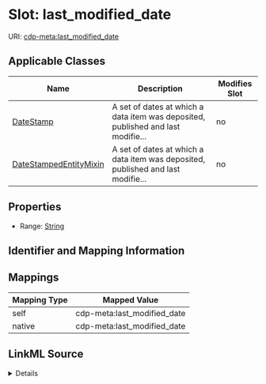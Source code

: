 

# Slot: last_modified_date

URI: [cdp-meta:last_modified_date](metadatalast_modified_date)



<!-- no inheritance hierarchy -->





## Applicable Classes

| Name | Description | Modifies Slot |
| --- | --- | --- |
| [DateStamp](DateStamp.md) | A set of dates at which a data item was deposited, published and last modifie... |  no  |
| [DateStampedEntityMixin](DateStampedEntityMixin.md) | A set of dates at which a data item was deposited, published and last modifie... |  no  |







## Properties

* Range: [String](String.md)





## Identifier and Mapping Information








## Mappings

| Mapping Type | Mapped Value |
| ---  | ---  |
| self | cdp-meta:last_modified_date |
| native | cdp-meta:last_modified_date |




## LinkML Source

<details>
```yaml
name: last_modified_date
alias: last_modified_date
domain_of:
- DateStamp
- DateStampedEntityMixin
range: string

```
</details>
